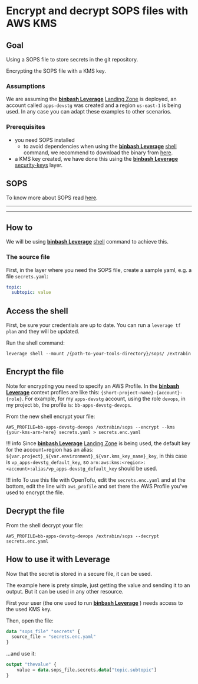 # Encrypt and decrypt SOPS files with AWS KMS

## Goal

Using a SOPS file to store secrets in the git repository.

Encrypting the SOPS file with a KMS key.

### Assumptions

We are assuming the [**binbash Leverage**](https://leverage.binbash.co/) [Landing Zone](https://leverage.binbash.co/try-leverage/) is deployed, an account called `apps-devstg` was created and a region `us-east-1` is being used. In any case you can adapt these examples to other scenarios.

### Prerequisites

- you need SOPS installed
     - to avoid dependencies when using the [**binbash Leverage**](https://leverage.binbash.co/) [shell](http://localhost:8000/user-guide/leverage-cli/reference/shell/#overview) command, we recommend to download the binary from [here](https://github.com/getsops/sops/releases).
- a KMS key created, we have done this using the [**binbash Leverage**](https://leverage.binbash.co/) [security-keys](https://github.com/binbashar/le-tf-infra-aws/tree/master/apps-devstg/us-east-1/security-keys) layer.

## SOPS

To know more about SOPS read [here](https://github.com/getsops/sops).

---

---

## How to

We will be using [**binbash Leverage**](https://leverage.binbash.co/) [shell](http://localhost:8000/user-guide/leverage-cli/reference/shell/#overview) command to achieve this.

### The source file

First, in the layer where you need the SOPS file, create a sample yaml, e.g. a file `secrets.yaml`:

```yaml
topic:
  subtopic: value
```

## Access the shell

First, be sure your credentials are up to date. You can run a `leverage tf plan` and they will be updated.

Run the shell command:

```shell
leverage shell --mount /{path-to-your-tools-directory}/sops/ /extrabin
```

## Encrypt the file

Note for encrypting you need to specify an AWS Profile. In the [**binbash Leverage**](https://leverage.binbash.co/) context profiles are like this: `{short-project-name}-{account}-{role}`.
For example, for my `apps-devstg` account, using the role `devops`, in my project `bb`, the profile is: `bb-apps-devstg-devops`.

From the new shell encrypt your file:

```shell
AWS_PROFILE=bb-apps-devstg-devops /extrabin/sops --encrypt --kms {your-kms-arn-here} secrets.yaml > secrets.enc.yaml
```

!!! info
    Since [**binbash Leverage**](https://leverage.binbash.co/) [Landing Zone](https://leverage.binbash.co/try-leverage/) is being used, the default key for the account+region has an alias: `${var.project}_${var.environment}_${var.kms_key_name}_key`, in this case is `vp_apps-devstg_default_key`, so `arn:aws:kms:<region>:<account>:alias/vp_apps-devstg_default_key` should be used.
    
!!! info
    To use this file with OpenTofu, edit the `secrets.enc.yaml` and at the bottom, edit the line with `aws_profile` and set there the AWS Profile you've used to encrypt the file.

##  Decrypt the file

From the shell decrypt your file:

```shell
AWS_PROFILE=bb-apps-devstg-devops /extrabin/sops --decrypt secrets.enc.yaml
```

## How to use it with Leverage

Now that the secret is stored in a secure file, it can be used.

The example here is prety simple, just getting the value and sending it to an output. But it can be used in any other resource.

First your user (the one used to run [**binbash Leverage**](https://leverage.binbash.co/) ) needs access to the used KMS key.

Then, open the file:

```terraform
data "sops_file" "secrets" {
  source_file = "secrets.enc.yaml"
}
```

...and use it:
```terraform
output "thevalue" {
    value = data.sops_file.secrets.data["topic.subtopic"]
}
```
